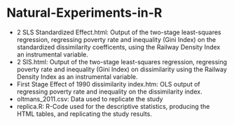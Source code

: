 # Natural-Experiments-in-R

- 2 SLS Standardized Effect.html:
Output of the two-stage least-squares regression, regressing poverty rate and inequality (Gini Index) on the standardized dissimilarity coefficents, using the Railway Density Index an instrumental variable.
- 2 SlS.html:
Output of the two-stage least-squares regression, regressing poverty rate and inequality (Gini Index) on dissimilarity using the Railway Density Index as an instrumental variable. 
- First Stage Effect of 1990 dissimilarity index.htm:
OLS output of regressing poverty rate and inequality on the dissimilarity index.
- oltmans_2011.csv: Data used to replicate the study
- replica.R:
R-Code used for the descriptive statistics, producing the HTML tables, and replicating the study results. 
